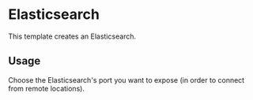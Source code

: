 # Elasticsearch

This template creates an Elasticsearch.

## Usage

Choose the Elasticsearch's port you want to expose (in order to connect from remote locations).